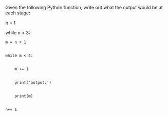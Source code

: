 Given the following Python function, write out what the output would be at each stage:


    
    
n = 1
    

while n < 3:
    

    m = n + 1
    

    while m < 4:
    

        m += 1
    

        print('output:')
    

        print(m)
    

    n+= 1
    